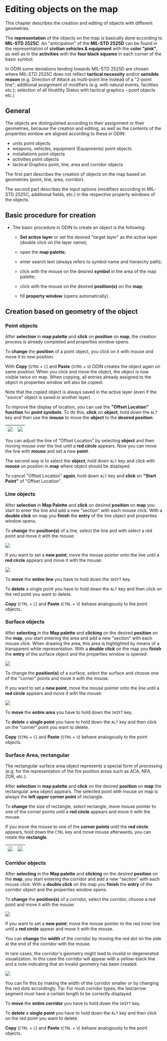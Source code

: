 # Editing objects on the map



This chapter describes the creation and editing of objects with different geometries.

The **representation** of the objects on the map is basically done according to **MIL-STD 2525C**. An "anticipation" of the **MIL-STD 2525D** can be found in the representation of **civilian vehicles & equipment** with the **color "pink"**, as well as in the **activities** with the **four black squares** in each corner of the basic symbol.

In ODIN some deviations tending towards MIL-STD 2525D are chosen where MIL-STD 2525C does not reflect **tactical necessity** and/or **sensible reason** (e.g. Direction of Attack as multi-point line instead of a "2-point line"; additional assignment of modifiers (e.g. with natural events, facilities etc.); selection of all Hostility Status with tactical graphics - point objects etc.)





## General



The objects are distinguished according to their assignment or their geometries, because the creation and editing, as well as the contents of the properties window are aligned according to these in ODIN:

- units point objects
- weapons, vehicles, equipment (Equipments) point objects
- installations point objects
- activities point objects
- tactical Graphics point, line, area and corridor objects

The first part describes the creation of objects on the map based on geometries (point, line, area, corridor).

The second part describes the input options (modifiers according to MIL-STD 2525C, additional fields, etc.) in the respective property windows of the objects.





## Basic procedure for creation



-   The basic procedure in ODIN to create an object is the following:

    - **Set active layer** or set the desired "target layer" as the active layer (double click on the layer name);

    - open the **map palette**;
    - enter search text (always refers to symbol name and hierarchy path);
    - click with the mouse on the desired **symbol** in the area of the map palette;
    - click with the mouse on the desired **position(s)** on the **map**;
    - fill **property window** (opens automatically).





## Creation based on geometry of the object



### Point objects



After **selection** in **map palette** and **click** on **position** on **map**, the creation process is already completed and properties window opens.

To **change** the **position** of a point object, you click on it with mouse and move it to new position.

With **Copy** (`STRG` + `C`) and **Paste** (`STRG` + `V`) ODIN creates the object again on same position. When you click and move the object, the object is now visible twice on map. When copying, all entries already assigned to the object in properties window will also be copied.

Note that the copied object is always saved in the active layer (even if the "source" object is saved in another layer).



To improve the display of location, you can use the **"Offset Location" function** for **point symbols**. To do this, **click** on **object**, hold down the `ALT` key and then use the **mouse** to move the **object** to the **desired position**:

| ![](images/en/Punktobjekte_Offset_1.png) | ![](images/en/Punktobjekte_Offset_2.png) |
| :-----------------------------------: | :-----------------------------------: |

You can adjust the line of "Offset Location" by selecting **object** and then moving mouse over the line until a **red circle** appears. Now you can move the line with **mouse** and set a new **point**.

The second way is to select the **object**, hold down `ALT` key and click with **mouse** on position in **map** where object should be displayed.

To cancel "Offset Location" **again**, hold down `ALT` key and **click** on **"Start Point"** of "Offset Location".



### Line objects



After **selection** in **Map Palette** and **click** on desired **position** on **map** you start to enter the line and add a new "section" with each mouse click. With a **double click** on map you **finish** the **entry** of the line object and properties window opens.

To **change** the **position(s)** of a line, select the line and with select a red point and move it with the mouse:

![](images/en/Linienobjekte_1.png)



If you want to set a **new point**, move the mouse pointer onto the line until a **red circle** appears and move it with the mouse:

![](images/en/Linienobjekte_2.png)



To **move** the **entire line** you have to hold down the `SHIFT` key.

To **delete** a single point you have to hold down the `ALT` key and then click on the red point you want to delete.

**Copy** (`CTRL` + `C`) and **Paste** (`CTRL` + `V`) behave analogously to the point objects.



### Surface objects



After **selecting** in the **Map palette** and **clicking** on the desired **position** on the **map**, you start entering the area and add a new "section" with each mouse click. When drawing the area, this area is highlighted by means of a transparent white representation. With a **double click** on the map you **finish** the **entry** of the surface object and the properties window is opened:

![](images/en/Flaechenobjekte_1.png)





To change the **position(s)** of a surface, select the surface and choose one of the "corner" points and move it with the mouse.

If you want to set a **new point**, move the mouse pointer onto the line until a **red circle** appears and move it with the mouse:

![](images/en/Flaechenobjekte_2.png)



To **move** the **entire area** you have to hold down the `SHIFT` key.

To **delete** a **single point** you have to hold down the `ALT` key and then click on the "corner" point you want to delete.

**Copy** (`STRG` + `C`) and **Paste** (`STRG` + `V`) behave analogously to the point objects.



### Surface Area, rectangular



The rectangular surface area object represents a special form of processing (e.g. for the representation of the fire position areas such as ACA, NFA, ZOR, etc.).

After **selection** in **map palette** and **click** on the desired **position** on **map** the rectangular area object appears. The selected point with mouse on map is always the **left upper corner point** of rectangle.

To **change** the size of rectangle, select rectangle, move mouse pointer to one of the corner points until a **red circle** appears and move it with the mouse.

If you move the mouse to one of the **corner points** until the **red circle** appears, hold down the `CTRL` key and move mouse afterwards, you can rotate the **rectangle**.

| ![](images/rechteckige_Flaeche_1.png) | ![](images/rechteckige_Flaeche_2.png) |
| :-----------------------------------: | :-----------------------------------: |



### Corridor objects



After **selecting** in the **Map palette** and **clicking** on the desired **position** on the **map**, you start entering the corridor and add a new "section" with each mouse click. With a **double click** on the map you **finish** the **entry** of the corridor object and the properties window opens.

To **change** the **position(s)** of a corridor, select the corridor, choose a red point and move it with the mouse:

![](images/en/Korridorobjekte_1.png)



If you want to set a **new point**, move the mouse pointer to the red inner line until a **red circle** appear and move it with the mouse.

You can **change** the **width** of the corridor by moving the red dot on the side at the end of the corridor with the mouse.


In rare cases, the corridor's geometry might lead to invalid or degenerated visualization.
In this case the corridor will appear with a yellow-black line and a note indicating that an invalid geometry has been created:

![](images/en/Korridorobjekte_2.png)



You can fix this by making the width of the corridor smaller or by changing the red dots accordingly. Tip: For most corridor types, the last/arrow segment must have a certain length to be correctly displayed.



To **move** the **entire corridor** you have to hold down the `SHIFT` key.

To **delete** a **single point** you have to hold down the `ALT` key and then click on the red point you want to delete.

**Copy** (`CTRL` + `C`) and **Paste** (`CTRL` + `V`) behave analogously to the point objects.

